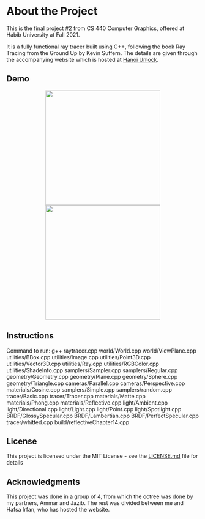 # About the Project

This is the final project #2 from CS 440 Computer Graphics, offered at Habib University at Fall 2021.

It is a fully functional ray tracer built using C++, following the book Ray Tracing from the Ground Up by Kevin Suffern. The details are given through the accompanying website which is hosted at [Hanoi Unlock](https://hafsairfan.github.io/CG-Project-Website/). 

## Demo

<p align="middle">
  <img src="https://user-images.githubusercontent.com/56905673/169743094-1c72678e-22a0-4b8e-a093-02cf46dbfab5.png" width="300" caption="n=4" />
  <img src="https://user-images.githubusercontent.com/56905673/169743124-1c11f050-c642-4caf-b99d-8decd3dc6539.png" width="300"caption="n=6" /> 
</p>

## Instructions

Command to run: g++ raytracer.cpp world/World.cpp world/ViewPlane.cpp utilities/BBox.cpp utilities/Image.cpp utilities/Point3D.cpp utilities/Vector3D.cpp utilities/Ray.cpp utilities/RGBColor.cpp utilities/ShadeInfo.cpp samplers/Sampler.cpp samplers/Regular.cpp geometry/Geometry.cpp geometry/Plane.cpp geometry/Sphere.cpp geometry/Triangle.cpp cameras/Parallel.cpp cameras/Perspective.cpp materials/Cosine.cpp samplers/Simple.cpp samplers/random.cpp tracer/Basic.cpp tracer/Tracer.cpp materials/Matte.cpp materials/Phong.cpp materials/Reflective.cpp light/Ambient.cpp light/Directional.cpp light/Light.cpp light/Point.cpp light/Spotlight.cpp BRDF/GlossySpecular.cpp BRDF/Lambertian.cpp BRDF/PerfectSpecular.cpp tracer/whitted.cpp build/reflectiveChapter14.cpp

## License

This project is licensed under the MIT License - see the [LICENSE.md](LICENSE.md) file for details

## Acknowledgments

This project was done in a group of 4, from which the octree was done by my partners, Ammar and Jazib. The rest was divided between me and Hafsa Irfan, who has hosted the website.
